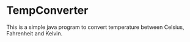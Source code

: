 # TempConverter
This is a simple java program to convert temperature between Celsius, Fahrenheit and Kelvin.
